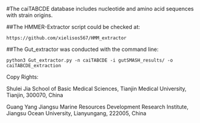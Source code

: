 #The caiTABCDE database includes nucleotide and amino acid sequences with strain origins.

##The HMMER-Extractor script could be checked at: 
```
https://github.com/xielisos567/HMM_extractor
```

##The Gut_extractor was conducted with the command line: 
```
python3 Gut_extractor.py -n caiTABCDE -i gutSMASH_results/ -o caiTABCDE_extraction
```

Copy Rights:

Shulei Jia
School of Basic Medical Sciences, Tianjin Medical University, Tianjin, 300070, China

Guang Yang
Jiangsu Marine Resources Development Research Institute, Jiangsu Ocean University, Lianyungang, 222005, China
